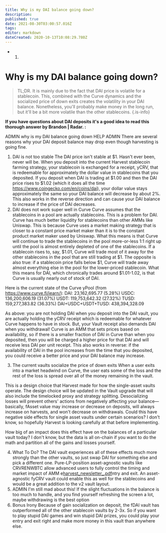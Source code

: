 ```yaml
---
title: Why is my DAI balance going down?
description: 
published: true
date: 2021-08-30T03:00:57.016Z
tags: 
editor: markdown
dateCreated: 2020-10-13T10:08:29.780Z
---
```


- 1. 
# Why is my DAI balance going down?

> TL;DR. It is mainly due to the fact that DAI price is volatile for a stablecoin. This, combined with the Curve dynamics and the socialized price of down exits creates the volatility in your DAI balance. Nonetheless, you'll probably make money in the long run, but it'll be a bit more volatile than the other stablecoins. 
{.is-info}


**If you have questions about DAI deposits it's a good idea to read this thorough answer by Brandon | Radar. :**

ADMIN why is my DAI balance going down HELP ADMIN
There are several reasons why your DAI deposit balance may drop even though harvesting is going fine.

1. DAI is not too stable
The DAI price isn't stable at $1. Hasn't ever been, never will be.
When you deposit into the current Harvest stablecoin farming strategy, your stablecoin is exchanged for a receipt, yCRV, that is redeemable for approximately the dollar value in stablecoins that you deposited.  If you deposit when DAI is trading at $1.00 and then the DAI price rises to $1.02 (which it does all the time https://www.coingecko.com/en/coins/dai), your dollar value stays approximately the same so your DAI balance will decrease by about 2%.  This also works in the reverse direction and can cause your DAI balance to increase if the price of DAI decreases.
2. DAI does not work super well in Curve
Curve assumes that the stablecoins in a pool are actually stablecoins.  This is a problem for DAI.
Curve has much better liquidity for stablecoins than other AMMs like Uniswap.  This is because Curve uses a market making strategy that is closer to a constant price market maker than it is to the constant product market maker used by Uniswap.  What this means is that Curve will continue to trade the stablecoins in the pool more-or-less 1:1 right up until the pool is almost entirely depleted of one of the stablecoins.  If a stablecoin rises to, say, $1.01, Curve will trade most of it away for the other stablecoins in the pool that are still trading at $1.  The opposite is also true: if a stablecoin price falls below $1, Curve will trade away almost everything else in the pool for the lower-priced stablecoin.  What this means for DAI, which chronically trades around $1.01-1.02, is that Curve is usually nearly out of stock of DAI.

Here is the current state of the Curve yPool (from https://www.curve.fi/iearn/):
DAI: 23,162,695.77 (5.28%)
USDC: 136,200,606.19 (31.07%)
USDT: 119,753,642.32 (27.32%)
TUSD: 159,277,383.82 (36.33%)
DAI+USDC+USDT+TUSD: 438,394,328.09

As above: you are not holding DAI when you deposit into the DAI vault, you are actually holding the yCRV receipt which is redeemable for whatever Curve happens to have in stock.  But, your Vault receipt also demands DAI when you withdrawal!  Curve is an AMM that sets prices based on availability, so if there is a smaller fraction of DAI in Curve than when you deposited, then you will be charged a higher price for that DAI and will receive less DAI per unit receipt.  This also works in reverse: if the availability of DAI in the pool increases from the time that you deposited, you could receive a better price and your DAI balance may increase.

3. The current vaults socialize the price of down exits
When a user exits into a market headwind on Curve, the user eats some of the loss and the rest of the loss is spread over all of the money remaining in the vault. 

This is a design choice that Harvest made for how the single-asset vaults operate. The design choice will be updated in the Vault upgrade that will also include the timelocked proxy and strategy splitting. Desocializing losses will prevent others' actions from negatively affecting your balance—basically, fAsset value may increase or decrease on deposits, will always increase on harvests, and won't decrease on withdrawals.  Could this have negative side effects for single asset vaults under certain scenarios?  I don't know, so hopefully Harvest is looking carefully at that before implementing.

How big of an impact does this effect have on the balances of a particular vault today?  I don't know, but the data is all on-chain if you want to do the math and partition all of the gains and losses yourself.

4. What To Do?
The DAI vault experiences all of these effects much more strongly than the other vaults, so just swap DAI for something else and pick a different one.  Pure-LP-position asset-agnostic vaults like CRVRENWBTC allow advanced users to fully control the timing and market impact of AMM e[harvest_newsletter_.pdf](/harvest_newsletter_.pdf)ntry and exit.  An asset-agnostic fyCRV vault could enable this as well for the stablecoins and would be a great addition to the v2 vault layout.
5. ADMIN I'm still mad about this!
If the slight fluctuations in the balance is too much to handle, and you find yourself refreshing the screen a lot, maybe withdrawing is the best option
6. Bonus Irony
Because of gain socialization on deposit, the fDAI vault has outperformed all of the other stablecoin vaults by 2-3x.  So if you want to play stupid DAI games and win stupid DAI prizes, you could play your entry and exit right and make more money in this vault than anywhere else.